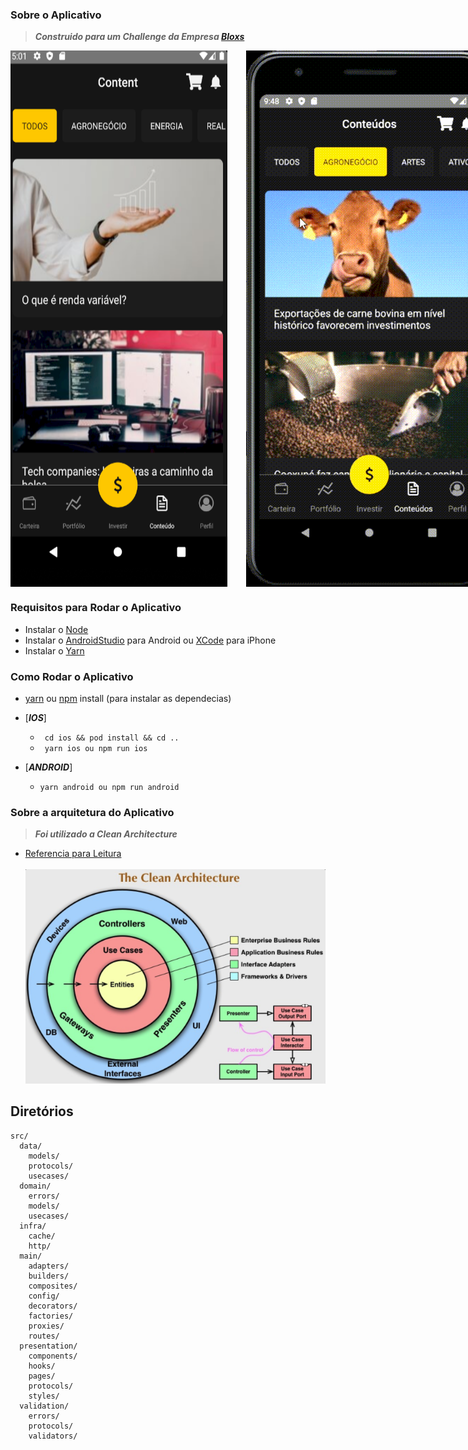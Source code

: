 ### Sobre o Aplicativo
> **_Construido para um Challenge da Empresa [Bloxs](https://www.bing.com/search?q=bloxs+investimentos&cvid=bd608123123d47b0b9b4dc093c006bb6&aqs=edge.1.69i57j0l2.3575j0j1&pglt=299&FORM=ANNTA1&PC=U531)_**
<div style="display: flex;">
<img style="margin-right: 30px;" src="./docs/ContentBloxs.png"></img>
<img src="./docs/EmulatorAndroid.gif"/>
</div>

### Requisitos para Rodar o  Aplicativo
- Instalar o [Node](https://nodejs.org/en/)
- Instalar o [AndroidStudio](https://developer.android.com/studio) para Android ou [XCode](https://developer.apple.com/xcode/resources/) para iPhone
- Instalar o [Yarn](https://classic.yarnpkg.com/en/docs/install/#windows-stable)

### Como Rodar o Aplicativo
- [yarn](https://yarnpkg.com/) ou [npm](https://www.npmjs.com/) install (para instalar as dependecias) 
  
- [***IOS***]
  - `` cd ios && pod install && cd ..``
  - `` yarn ios ou npm run ios``
- [***ANDROID***]
  -  ``yarn android ou npm run android``


### Sobre a arquitetura do Aplicativo

> **_Foi utilizado a Clean Architecture_**

- [Referencia para Leitura](https://medium.com/luizalabs/descomplicando-a-clean-architecture-cf4dfc4a1ac6)
  <br>
  <br>
  <img src="./docs/CleanArchitecture.png"></img>

## Diretórios

```
src/
  data/
    models/
    protocols/
    usecases/
  domain/
    errors/
    models/
    usecases/
  infra/
    cache/
    http/
  main/
    adapters/
    builders/
    composites/
    config/
    decorators/
    factories/
    proxies/
    routes/
  presentation/
    components/
    hooks/
    pages/
    protocols/
    styles/
  validation/
    errors/
    protocols/
    validators/
```

